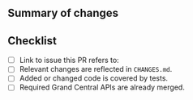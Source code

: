 ## Summary of changes

## Checklist

- [ ] Link to issue this PR refers to:
- [ ] Relevant changes are reflected in `CHANGES.md`.
- [ ] Added or changed code is covered by tests.
- [ ] Required Grand Central APIs are already merged.

